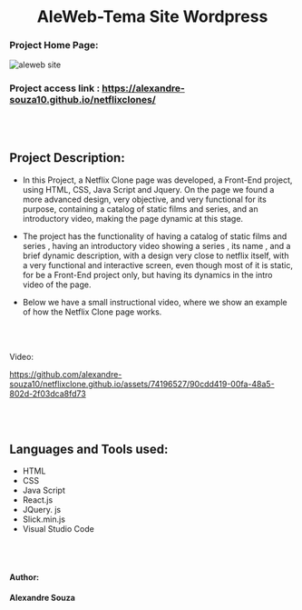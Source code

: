 <h1 align="center"> AleWeb-Tema Site Wordpress</h1>

### Project Home Page:
![aleweb site](https://github.com/alexandre-souza10/AleWebPage.github.io/assets/74196527/613360d4-3ec2-4663-95ff-b9d8de1e8231)


### Project access link : https://alexandre-souza10.github.io/netflixclones/

<br></br>

## Project Description:
- In this Project, a Netflix Clone page was developed, a Front-End project, using HTML, CSS, Java Script and Jquery. On the page
we found a more advanced design, very objective, and very functional for its purpose, containing a catalog of static films and series,
and an introductory video, making the page dynamic at this stage.

- The project has the functionality of having a catalog of static films and series , having an introductory video showing a series , its name ,
and a brief dynamic description, with a design very close to netflix itself, with a very functional and interactive screen, even though most of it is static, for
be a Front-End project only, but having its dynamics in the intro video of the page.

- Below we have a small instructional video, where we show an example of how the Netflix Clone page works.

<br></br>

Video:

https://github.com/alexandre-souza10/netflixclone.github.io/assets/74196527/90cdd419-00fa-48a5-802d-2f03dca8fd73

<br></br>

## Languages ​​and Tools used:
- HTML
- CSS
- Java Script
- React.js
- JQuery. js
- Slick.min.js
- Visual Studio Code

<br></br>

#### Author: 
**Alexandre Souza**

